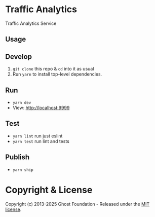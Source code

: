 # Traffic Analytics

Traffic Analytics Service


## Usage


## Develop

1. `git clone` this repo & `cd` into it as usual
2. Run `yarn` to install top-level dependencies.


## Run

- `yarn dev`
- View: [http://localhost:9999](http://localhost:9999)

## Test

- `yarn lint` run just eslint
- `yarn test` run lint and tests

## Publish

- `yarn ship`


# Copyright & License 

Copyright (c) 2013-2025 Ghost Foundation - Released under the [MIT license](LICENSE).